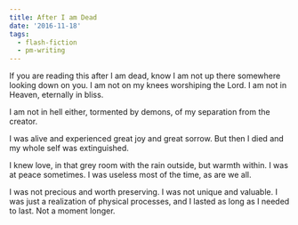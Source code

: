 ```yaml
---
title: After I am Dead
date: '2016-11-18'
tags:
  - flash-fiction
  - pm-writing
---
```


If you are reading this after I am dead, know I am not up there somewhere
looking down on you. I am not on my knees worshiping the Lord. I am not in
Heaven, eternally in bliss.

<!-- truncate -->

I am not in hell either, tormented by demons, of my separation from the creator.

I was alive and experienced great joy and great sorrow. But then I died and my
whole self was extinguished.

I knew love, in that grey room with the rain outside, but warmth within. I was
at peace sometimes. I was useless most of the time, as are we all.

I was not precious and worth preserving. I was not unique and valuable. I was
just a realization of physical processes, and I lasted as long as I needed to
last. Not a moment longer.
